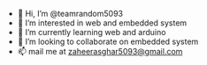 - 👋 Hi, I’m @teamrandom5093
- 👀 I’m interested in web and embedded system
- 🌱 I’m currently learning web and arduino
- 💞️ I’m looking to collaborate on embedded system
- 📫 mail me at zaheerasghar5093@gmail.com

<!---
teamrandom5093/teamrandom5093 is a ✨ special ✨ repository because its `README.md` (this file) appears on your GitHub profile.
You can click the Preview link to take a look at your changes.
--->
